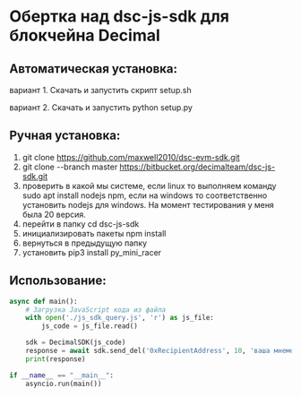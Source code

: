 # Обертка над dsc-js-sdk для блокчейна Decimal

## Автоматическая установка:

вариант 1. Скачать и запустить скрипт setup.sh

вариант 2. Скачать и запустить python setup.py


## Ручная установка:

1. git clone https://github.com/maxwell2010/dsc-evm-sdk.git
2. git clone --branch master https://bitbucket.org/decimalteam/dsc-js-sdk.git
3. проверить в какой мы системе, если linux то выполняем команду sudo apt install nodejs npm, если на windows то соответственно установить nodejs для windows. На момент тестирования у меня была 20 версия.
4. перейти в папку cd dsc-js-sdk
5. инициализировать пакеты npm install
6. вернуться в предыдущую папку
7. установить pip3 install py_mini_racer


## Использование:

```python
async def main():
    # Загрузка JavaScript кода из файла
    with open('./js_sdk_query.js', 'r') as js_file:
        js_code = js_file.read()

    sdk = DecimalSDK(js_code)
    response = await sdk.send_del('0xRecipientAddress', 10, 'ваша мнемоническая фраза')
    print(response)

if __name__ == "__main__":
    asyncio.run(main())
```

